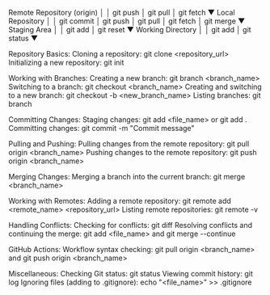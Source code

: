 Remote Repository
      (origin)
        │
        │ git push
        │ git pull
        │ git fetch
        ▼
   Local Repository
        │
        │ git commit
        │ git push
        │ git pull
        │ git fetch
        │ git merge
        ▼
    Staging Area
        │
        │ git add
        │ git reset
        ▼
   Working Directory
        │
        │ git add
        │ git status
        ▼



Repository Basics:
Cloning a repository: git clone <repository_url>
Initializing a new repository: git init

Working with Branches:
Creating a new branch: git branch <branch_name>
Switching to a branch: git checkout <branch_name>
Creating and switching to a new branch: git checkout -b <new_branch_name>
Listing branches: git branch

Committing Changes:
Staging changes: git add <file_name> or git add .
Committing changes: git commit -m "Commit message"

Pulling and Pushing:
Pulling changes from the remote repository: git pull origin <branch_name>
Pushing changes to the remote repository: git push origin <branch_name>

Merging Changes:
Merging a branch into the current branch: git merge <branch_name>

Working with Remotes:
Adding a remote repository: git remote add <remote_name> <repository_url>
Listing remote repositories: git remote -v

Handling Conflicts:
Checking for conflicts: git diff
Resolving conflicts and continuing the merge: git add <file_name> and git merge --continue

GitHub Actions:
Workflow syntax checking: git pull origin <branch_name> and git push origin <branch_name>

Miscellaneous:
Checking Git status: git status
Viewing commit history: git log
Ignoring files (adding to .gitignore): echo "<file_name>" >> .gitignore




